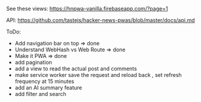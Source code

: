 See these views:
https://hnpwa-vanilla.firebaseapp.com/?page=1

API:
https://github.com/tastejs/hacker-news-pwas/blob/master/docs/api.md

ToDo:

- Add navigation bar on top => done
- Understand WebHash vs Web Route => done
- Make it PWA => done
- add pagination
- add a view to read the actual post and comments
- make service worker save the request and reload back , set refresh frequency at 15 minutes
- add an AI summary feature
- add filter and search
